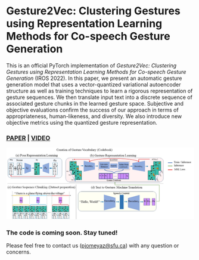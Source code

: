 # Gesture2Vec: Clustering Gestures using Representation Learning Methods for Co-speech Gesture Generation

This is an official PyTorch implementation of *Gesture2Vec: Clustering Gestures using Representation Learning Methods for Co-speech Gesture Generation* (IROS 2022). In this paper, we present an automatic gesture generation model that uses a vector-quantized variational autoencoder structure as well as training techniques to learn a rigorous representation of gesture sequences. We then translate input text into a discrete sequence of associated gesture chunks in the learned gesture space. Subjective and objective evaluations confirm the success of our approach in terms of appropriateness, human-likeness, and diversity. We also introduce new objective metrics using the quantized gesture representation.

### [PAPER]() | [VIDEO](https://www.youtube.com/watch?v=ac8jWk4fdCU)

![OVERVIEW](Figures/model.jpg)

### The code is coming soon. Stay tuned!



Please feel free to contact us (pjomeyaz@sfu.ca) with any question or concerns.
